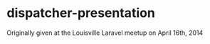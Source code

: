 dispatcher-presentation
=======================

Originally given at the Louisville Laravel meetup on April 16th, 2014

